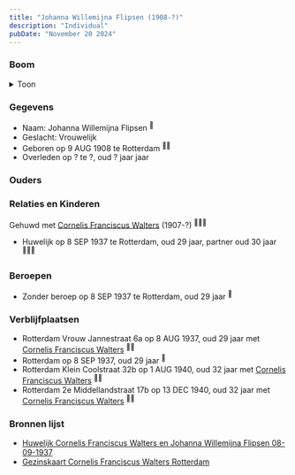 ```yaml
---
title: "Johanna Willemijna Flipsen (1908-?)"
description: "Individual"
pubDate: "November 20 2024"
---
```


### Boom
<details><summary>Toon</summary>

![test](https://www.plantuml.com/plantuml/svg/bPBBQiD034NtynKYMNGLS6j27fWyiKkx2cbBbc7iKUEfvs56Ou89-VTE4jDqLUXEN5rT7OGMvBdpZLQCAcbgxhY6d1VLmTd6YBLLre5tt51eeV6ib0AXaAvGUAjHrxu5ZJf7HpU9F3gqlgsH_Kej52U24mE0bNK2tNifYyeWKP9eBiri1Z4xC_O0c-igOkmsqdkr9JU6mqugXLf-XJ9JiYOqFU04Br4KZKVmazBFLccSnc7LwLEY4cT8fZdFstrklLSudS44bX_Fy3Y9nh0D6Zh1zIypLOrIUsx4ld2MABS1CapDONxXww3MrXbKaY0Broaa5Gt1ZgiGHdUg8K0_ZRDXjlg39evWkTbUS4R_n-beakaHXP3c41fZU4it8IuUNK6o0F8qXhwIXzAtg9Gz1fWpwyus67GErX7V1RP08y9hV0C0)
</details>

### Gegevens
- Naam: Johanna Willemijna Flipsen <sup><a href="../s00107/" style="text-decoration:none" title="Huwelijk Cornelis Franciscus Walters en Johanna Willemijna Flipsen 08-09-1937">:link:</a></sup>
- Geslacht: Vrouwelijk
- Geboren op 9 AUG 1908 te Rotterdam <sup><a href="../s00107/" style="text-decoration:none" title="Huwelijk Cornelis Franciscus Walters en Johanna Willemijna Flipsen 08-09-1937">:link:</a><a href="../s00237/" style="text-decoration:none" title="Gezinskaart Cornelis Franciscus Walters Rotterdam">:link:</a></sup>
- Overleden op ? te ?, oud ? jaar jaar 

### Ouders

### Relaties en Kinderen

Gehuwd met [Cornelis Franciscus Walters](../i00085/) (1907-?) <sup><a href="../s00107/" style="text-decoration:none" title="Huwelijk Cornelis Franciscus Walters en Johanna Willemijna Flipsen 08-09-1937">:link:</a><a href="../s00235/" style="text-decoration:none" title="Gezinskaart Theodorus Hubertus Walters Rotterdam">:link:</a><a href="../s00237/" style="text-decoration:none" title="Gezinskaart Cornelis Franciscus Walters Rotterdam">:link:</a></sup>
- Huwelijk op 8 SEP 1937 te Rotterdam, oud 29 jaar, partner oud 30 jaar <sup><a href="../s00107/" style="text-decoration:none" title="Huwelijk Cornelis Franciscus Walters en Johanna Willemijna Flipsen 08-09-1937">:link:</a><a href="../s00235/" style="text-decoration:none" title="Gezinskaart Theodorus Hubertus Walters Rotterdam">:link:</a><a href="../s00237/" style="text-decoration:none" title="Gezinskaart Cornelis Franciscus Walters Rotterdam">:link:</a></sup>

### Beroepen
- Zonder beroep op 8 SEP 1937 te Rotterdam, oud 29 jaar <sup><a href="../s00107/" style="text-decoration:none" title="Huwelijk Cornelis Franciscus Walters en Johanna Willemijna Flipsen 08-09-1937">:link:</a></sup>

### Verblijfplaatsen
- Rotterdam Vrouw Jannestraat 6a op 8 AUG 1937, oud 29 jaar met [Cornelis Franciscus Walters](../i00085/) <sup><a href="../s00237/" style="text-decoration:none" title="Gezinskaart Cornelis Franciscus Walters Rotterdam">:link:</a><a href="../s00235/" style="text-decoration:none" title="Gezinskaart Theodorus Hubertus Walters Rotterdam">:link:</a></sup>
- Rotterdam  op 8 SEP 1937, oud 29 jaar  <sup><a href="../s00107/" style="text-decoration:none" title="Huwelijk Cornelis Franciscus Walters en Johanna Willemijna Flipsen 08-09-1937">:link:</a></sup>
- Rotterdam Klein Coolstraat 32b op 1 AUG 1940, oud 32 jaar met [Cornelis Franciscus Walters](../i00085/) <sup><a href="../s00237/" style="text-decoration:none" title="Gezinskaart Cornelis Franciscus Walters Rotterdam">:link:</a><a href="../s00235/" style="text-decoration:none" title="Gezinskaart Theodorus Hubertus Walters Rotterdam">:link:</a></sup>
- Rotterdam 2e Middellandstraat 17b op 13 DEC 1940, oud 32 jaar met [Cornelis Franciscus Walters](../i00085/) <sup><a href="../s00237/" style="text-decoration:none" title="Gezinskaart Cornelis Franciscus Walters Rotterdam">:link:</a><a href="../s00235/" style="text-decoration:none" title="Gezinskaart Theodorus Hubertus Walters Rotterdam">:link:</a></sup>

### Bronnen lijst
- [Huwelijk Cornelis Franciscus Walters en Johanna Willemijna Flipsen 08-09-1937](../s00107/)
- [Gezinskaart Cornelis Franciscus Walters Rotterdam](../s00237/)